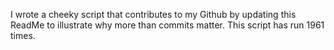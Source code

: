I wrote a cheeky script that contributes to my Github by updating this ReadMe to illustrate why more than commits matter. This script has run 1961 times.
